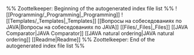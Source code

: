 %% Zoottelkeeper: Beginning of the autogenerated index file list  %%
 ![[Programming/_Programming|_Programming]]
 ![[Templates/_Templates|_Templates]]
 [[Вопросы на собеседованиях по JAVA|Вопросы на собеседованиях по JAVA]]
 [[Files/_Files|_Files]]
 [[JAVA Comparator|JAVA Comparator]]
 [[JAVA natural ordering|JAVA natural ordering]]
 [[Readme|Readme]]
%% Zoottelkeeper: End of the autogenerated index file list  %%
